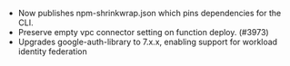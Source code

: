 - Now publishes npm-shrinkwrap.json which pins dependencies for the CLI.
- Preserve empty vpc connector setting on function deploy. (#3973)
- Upgrades google-auth-library to 7.x.x, enabling support for workload identity federation
